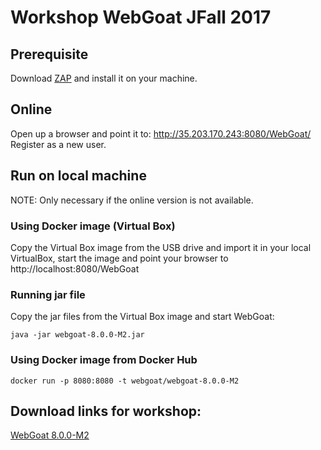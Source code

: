 # Workshop WebGoat JFall 2017

## Prerequisite

Download [ZAP](https://github.com/zaproxy/zaproxy/wiki/Downloads) and install it on your machine.

## Online

Open up a browser and point it to: http://35.203.170.243:8080/WebGoat/
Register as a new user.

## Run on local machine

NOTE: Only necessary if the online version is not available. 

### Using Docker image (Virtual Box)

Copy the Virtual Box image from the USB drive and import it in your local VirtualBox, start the image and point your browser to
http://localhost:8080/WebGoat

### Running jar file

Copy the jar files from the Virtual Box image and start WebGoat:

```
java -jar webgoat-8.0.0-M2.jar
```

### Using Docker image from Docker Hub

```
docker run -p 8080:8080 -t webgoat/webgoat-8.0.0-M2
```


## Download links for workshop:

[WebGoat 8.0.0-M2](https://github.com/WebGoat/WebGoat/releases/download/v8.0.0.M2/webgoat-server-8.0.0.M2.jar)
